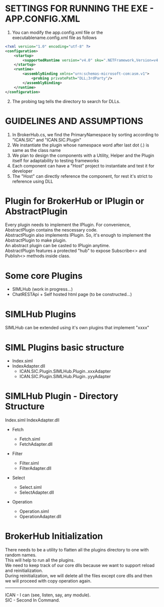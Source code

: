 # SETTINGS FOR RUNNING THE EXE - APP.CONFIG.XML

1. You can modify the app.config.xml file or the executablename.config.xml file as follows

```xml
<?xml version="1.0" encoding="utf-8" ?>
<configuration>
    <startup> 
        <supportedRuntime version="v4.0" sku=".NETFramework,Version=v4.5" />
    </startup>
	<runtime>  
		<assemblyBinding xmlns="urn:schemas-microsoft-com:asm.v1">  
			<probing privatePath="DLL;3rdParty"/>  
		</assemblyBinding>  
	</runtime>
</configuration>
```

2. The probing tag tells the directory to search for DLLs.




# GUIDELINES AND ASSUMPTIONS

1. In BrokerHub.cs, we find the PrimaryNamespace by sorting according to "ICAN.SIC" and "ICAN.SIC.Plugin"
2. We instantiate the plugin whose namespace word after last dot (.) is same as the class name
3. We plan to design the components with a Utility, Helper and the Plugin itself for adaptability to testing frameworks
4. Each component can have a "Host" project to instantiate and test it for developer
5. The "Host" can directly reference the component, for rest it's strict to reference using DLL



# Plugin for BrokerHub or IPlugin or AbstractPlugin

Every plugin needs to implement the IPlugin. For convenience, AbstractPlugin contains the nescessary code.  
AbstractPlugin also implements IPlugin. So, it's enough to implement the AbstractPlugin to make plugin.  
An abstract plugin can be casted to IPlugin anytime.  
AbstractPlugin features a protected "hub" to expose Subscribe<> and Publish<> methods inside class.  


# Some core Plugins

* SIMLHub (work in progress...)
* ChatRESTApi + Self hosted html page (to be constructed...)


# SIMLHub Plugins

SIMLHub can be extended using it's own plugins that implement "xxxx"


# SIML Plugins basic structure

+ Index.siml
+ IndexAdapter.dll
	- ICAN.SIC.Plugin.SIMLHub.Plugin.<plugin name>.xxxAdapter
	- ICAN.SIC.Plugin.SIMLHub.Plugin.<plugin name>.yyyAdapter



# SIMLHub Plugin - Directory Structure

Index.siml
IndexAdapter.dll

+ Fetch
	- Fetch.siml
	- FetchAdapter.dll

+ Filter
	- Filter.siml
	- FilterAdapter.dll

+ Select
	- Select.siml
	- SelectAdapter.dll

+ Operation
	- Operation.siml
	- OperationAdapter.dll


# BrokerHub Initialization

There needs to be a utility to flatten all the plugins directory to one with random names.  
This will help to run all the plugins.  
We need to keep track of our core dlls because we want to support reload and reinitialization.  
During reinitialization, we will delete all the files except core dlls and then
we will proceed with copy operation again.  




----------------------------------------------
ICAN - I can (see, listen, say, any module).  
SIC - Second In Command.